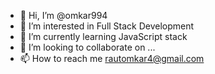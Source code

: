 - 👋 Hi, I’m @omkar994
- 👀 I’m interested in Full Stack Development
- 🌱 I’m currently learning JavaScript stack
- 💞️ I’m looking to collaborate on ...
- 📫 How to reach me rautomkar4@gmail.com

<!---
omkar994/omkar994 is a ✨ special ✨ repository because its `README.md` (this file) appears on your GitHub profile.
You can click the Preview link to take a look at your changes.
--->
